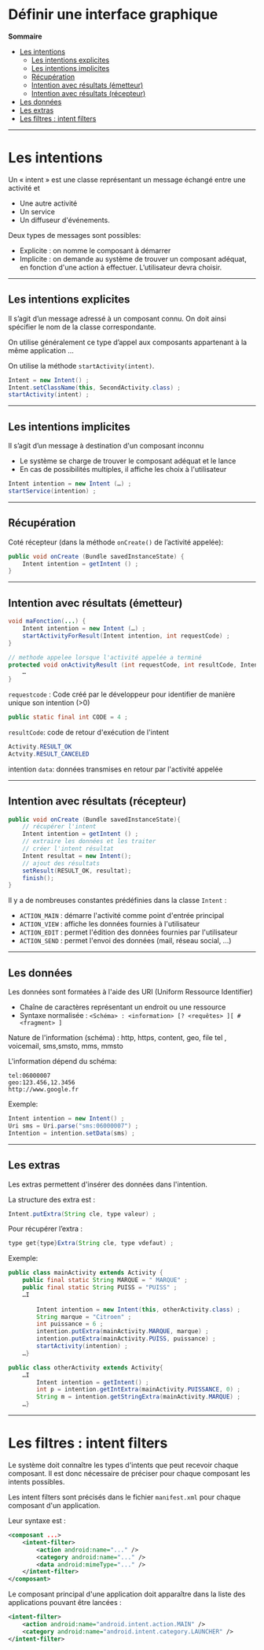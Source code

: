 # Définir une interface graphique

**Sommaire**

* [Les intentions](#les-intentions)
    * [Les intentions explicites](#les-intentions-explicites)
    * [Les intentions implicites](#les-intentions-implicites)
    * [Récupération](#récupération)
    * [Intention avec résultats (émetteur)](#intention-avec-résultats-émetteur)
    * [Intention avec résultats (récepteur)](#intention-avec-résultats-récepteur)
* [Les données](#les-données)
* [Les extras](#les-extras)
* [Les filtres : intent filters](#les-filtres--intent-filters)

---

# Les intentions

Un « intent » est une classe représentant un message échangé entre une activité et
* Une autre activité
* Un service
* Un diffuseur d'événements.

Deux types de messages sont possibles:
* Explicite : on nomme le composant à démarrer
* Implicite : on demande au système de trouver un composant adéquat, en fonction d'une action à effectuer. L’utilisateur devra choisir.

---

## Les intentions explicites

Il s’agit d’un message adressé à un composant connu. On doit ainsi spécifier le nom de la classe correspondante.

On utilise généralement ce type d’appel aux composants appartenant à la même application …

On utilise la méthode `startActivity(intent)`.

```java
Intent = new Intent() ;
Intent.setClassName(this, SecondActivity.class) ;
startActivity(intent) ;
```

---

## Les intentions implicites

Il s’agit d’un message à destination d'un composant inconnu
* Le système se charge de trouver le composant adéquat et le lance
* En cas de possibilités multiples, il affiche les choix à l'utilisateur

```java
Intent intention = new Intent (…) ;
startService(intention) ;
```

---

## Récupération

Coté récepteur (dans la méthode `onCreate()` de l’activité appelée):

```java
public void onCreate (Bundle savedInstanceState) {
    Intent intention = getIntent () ;
}
```

---

## Intention avec résultats (émetteur)

```java
void maFonction(...) {
    Intent intention = new Intent (…) ;
    startActivityForResult(Intent intention, int requestCode) ; 
}

// methode appelee lorsque l'activité appelée a terminé
protected void onActivityResult (int requestCode, int resultCode, Intent data){ 
    …
}
```

`requestcode` : Code créé par le développeur pour identifier de manière unique son intention (>0)

```java
public static final int CODE = 4 ;
```

`resultCode`: code de retour d'exécution de l'intent
```java
Activity.RESULT_OK
Actvity.RESULT_CANCELED
```

intention `data`: données transmises en retour par l'activité appelée

---

## Intention avec résultats (récepteur)

```java
public void onCreate (Bundle savedInstanceState){
    // récupérer l'intent
    Intent intention = getIntent () ;
    // extraire les données et les traiter
    // créer l'intent résultat
    Intent resultat = new Intent();
    // ajout des résultats
    setResult(RESULT_OK, resultat);
    finish();
}
```

Il y a de nombreuses constantes prédéfinies dans la classe `Intent` :
* `ACTION_MAIN` : démarre l'activité comme point d'entrée principal
* `ACTION_VIEW` : affiche les données fournies à l'utilisateur
* `ACTION_EDIT` : permet l'édition des données fournies par l'utilisateur
* `ACTION_SEND` : permet l'envoi des données (mail, réseau social, ...)

---

## Les données

Les données sont formatées à l'aide des URI (Uniform Ressource Identifier)
* Chaîne de caractères représentant un endroit ou une ressource
* Syntaxe normalisée : `<Schéma> : <information> [? <requêtes> ][ # <fragment> ]`

Nature de l'information (schéma) : http, https, content, geo, file tel , voicemail, sms,smsto, mms, mmsto

L'information dépend du schéma:
```
tel:06000007
geo:123.456,12.3456
http://www.google.fr
```

Exemple:

```java
Intent intention = new Intent() ;
Uri sms = Uri.parse("sms:06000007") ;
Intention = intention.setData(sms) ;
```

---

## Les extras

Les extras permettent d'insérer des données dans l'intention.

La structure des extra est : 
```java
Intent.putExtra(String cle, type valeur) ;
```

Pour récupérer l’extra : 

```java
type get{type}Extra(String cle, type vdefaut) ;
```

Exemple:

```java
public class mainActivity extends Activity {
    public final static String MARQUE = " MARQUE" ;
    public final static String PUISS = "PUISS" ;
    …I
    
        Intent intention = new Intent(this, otherActivity.class) ;
        String marque = "Citroen" ;
        int puissance = 6 ;
        intention.putExtra(mainActivity.MARQUE, marque) ;
        intention.putExtra(mainActivity.PUISS, puissance) ;
        startActivity(intention) ;
    …}

```

```java
public class otherActivity extends Activity{
    …I
        Intent intention = getIntent() ;
        int p = intention.getIntExtra(mainActivity.PUISSANCE, 0) ;
        String m = intention.getStringExtra(mainActivity.MARQUE) ;
    …}
```

---

# Les filtres : intent filters

Le système doit connaître les types d'intents que peut recevoir chaque composant. Il est donc nécessaire de préciser pour chaque composant les intents possibles.

Les intent filters sont précisés dans le fichier `manifest.xml` pour chaque composant d'un application.

Leur syntaxe est :

```xml
<composant ...>
    <intent-filter>
        <action android:name="..." />
        <category android:name="..." />
        <data android:mimeType="..." />
    </intent-filter>
</composant>
```

Le composant principal d'une application doit apparaître dans la liste des applications pouvant être lancées :
```xml
<intent-filter>
    <action android:name="android.intent.action.MAIN" />
    <category android:name="android.intent.category.LAUNCHER" />
</intent-filter>

```
